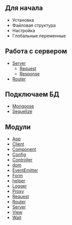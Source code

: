 ## Для начала
* Установка
* Файловая структура
* Настройка 
* Глобальные переменные


## Работа с сервером
* [Server](server-work/)
    * [Request](server-work/request.md)
    * [Response](server-work/response.md)
* [Router](server-work/router.md)
 
 
## Подключаем БД
* [Mongoose](db/mongoose.md)
* [Sequelize](db/sequelize.md)

## Модули
* [App](modules/app.md)
* [Client](modules/client.md)
* [Component](modules/component.md)
* [Config](modules/config.md)
* [Controller](modules/controller.md)
* [dom](modules/dom.md)
* [EventEmitter](modules/event-emitter.md)
* [Form](modules/form.md)
* [helper](modules/helper.md)
* [Logger](modules/logger.md)
* [Proxy](modules/proxy.md)
* [Request](modules/request.md)
* [Router](modules/router.md)
* [Server](modules/server.md)
* [View](modules/view.md)
* [Wait](modules/wait.md)